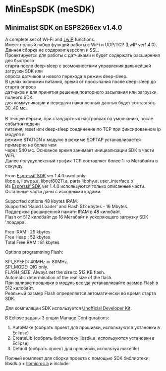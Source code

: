 # MinEspSDK (meSDK)
Minimalist SDK on ESP8266ex v1.4.0
---

A complete set of Wi-Fi and [LwIP](http://savannah.nongnu.org/projects/lwip/) functions.<br>
Имеет полный набор функций работы с WiFi и UDP/TCP (LwIP ver1.4.0).<br>
Данная сборка не содержит espconn и SSL.<br>
Проектируется для работы с датчиками и будет содержать расширения для быстрого<br> 
старта после deep-sleep с возможностями управления дальнейшей загрузки SDK или<br> 
опроса датчиков и нового перехода в режим deep-sleep.<br>
В целях экономии питания, время от просыпания после deep-sleep до старта опроса<br> 
датчиков и для принятия решения повторного засыпания или загрузки полного SDK<br>
для коммуникации и передачи накопленных данных будет составлять 30..40 мс.<br>  
В текщей версии, при стандартных настройках по умолчанию, после события подачи<br>
питания, reset или deep-sleep соединение по TCP при фиксированном ip модуля в<br> 
режиме STATION к модулю в режиме SOFTAP устанавливается примерно не более чем<br> 
через 540 мс. Основное время занимает инициализации SDK в части WiFi.<br>
Далее полудуплексный трафик TCP составляет более 1-го Мегабайта в секунду.<br>    

From [Espressif SDK](http://bbs.espressif.com/) ver 1.4.0 used only:<br> 
libpp.a, libwpa.a, libnet80211.a, parts libphy.a, user_interface.o<br>
Из [Espressif SDK](http://bbs.espressif.com/) ver 1.4.0 используются только описанные части.<br>
Остальные части даны с исходными кодами.<br>

Supported options 48 kbytes IRAM.<br>
Supported 'Rapid Loader' and Flash 512 кbytes - 16 Mbytes.<br>
Поддержка расширенной памяти IRAM в 48 килобайт,<br>
Flash от 512 килобайт до 16 Мегабайт и ускоряющего загрузку SDK 'лоадера'.<br>

Free IRAM : 29 kbytes<br>
Free Heap : 52 kbytes<br>
Total Free RAM : 81 kbytes<br>

Options programming Flash:<br> 

SPI_SPEED: 40MHz or 80MHz.<br>
SPI_MODE: QIO only.<br>
FLASH_SIZE: Always set the size to 512 KB flash.<br>
			Automatic determination of the real size of the flash.<br>
При заливке прошивки в модуль всегда устанавливайте размер Flash в 512 килобайт.<br> 
Реальный размер Flash определяется автоматически во время старта SDK.<br> 

Для компиляции SDK используется [Unofficial Developer Kit](http://esp8266.ru/forum/forums/devkit/).<br>

В Eclipse заданы 3 опции Manage Configurations:<br>
1. AutoMake (собрать проект для прошивки, используются установки в Eclipse)<br>
2. CreateLib (собрать библиотеку libsdk.a, используются установки в Eclipse)<br>
3. Default (собрать проект для прошивки, используя makefile)<br>

Полный комплект для сборки проекта с помощью SDK библиотеки:<br>
libsdk.a + [libmicroc.a](https://github.com/anakod/esp_microc) и include<br>     

